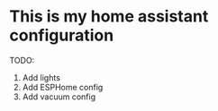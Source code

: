 # This is my home assistant configuration
TODO:
  1. Add lights
  2. Add ESPHome config
  3. Add vacuum config
